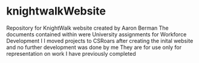 # knightwalkWebsite
Repository for KnightWalk website created by Aaron Berman
The documents contained within were University assignments for Workforce Development I
I moved projects to CSRoars after creating the inital website and no further development was done by me
They are for use only for representation on work I have previously completed
